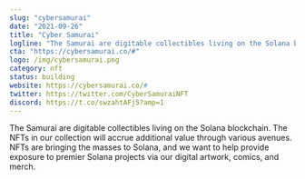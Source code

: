 ```yaml
---
slug: "cybersamurai"
date: "2021-09-26"
title: "Cyber Samurai"
logline: "The Samurai are digitable collectibles living on the Solana blockchain. The NFTs in our collection will accrue additional value through various avenues. NFTs are bringing the masses to Solana, and we want to help provide exposure to premier Solana projects via our digital artwork, comics, and merch."
cta: "https://cybersamurai.co/#"
logo: /img/cybersamurai.png
category: nft
status: building
website: https://cybersamurai.co/#
twitter: https://twitter.com/CyberSamuraiNFT
discord: https://t.co/swzahtAFj5?amp=1
---
```


The Samurai are digitable collectibles living on the Solana blockchain. The NFTs in our collection will accrue additional value through various avenues. NFTs are bringing the masses to Solana, and we want to help provide exposure to premier Solana projects via our digital artwork, comics, and merch.